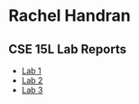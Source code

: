 # Rachel Handran

## CSE 15L Lab Reports
- [Lab 1](week1lab.md)
- [Lab 2](week2lab.md)
- [Lab 3](lab3.md)

